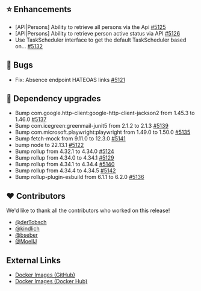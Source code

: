 ## ⭐ Enhancements

- [API|Persons] Ability to retrieve all persons via the Api [#5125](https://github.com/urlaubsverwaltung/urlaubsverwaltung/issues/5125)
- [API|Persons] Ability to retrieve person active status via API [#5126](https://github.com/urlaubsverwaltung/urlaubsverwaltung/issues/5126)
- Use TaskScheduler interface to get the default TaskScheduler based on… [#5132](https://github.com/urlaubsverwaltung/urlaubsverwaltung/pull/5132)

## 🐞 Bugs

- Fix: Absence endpoint HATEOAS links [#5121](https://github.com/urlaubsverwaltung/urlaubsverwaltung/pull/5121)

## 🔨 Dependency upgrades

- Bump com.google.http-client:google-http-client-jackson2 from 1.45.3 to 1.46.0 [#5137](https://github.com/urlaubsverwaltung/urlaubsverwaltung/pull/5137)
- Bump com.icegreen:greenmail-junit5 from 2.1.2 to 2.1.3 [#5139](https://github.com/urlaubsverwaltung/urlaubsverwaltung/pull/5139)
- Bump com.microsoft.playwright:playwright from 1.49.0 to 1.50.0 [#5135](https://github.com/urlaubsverwaltung/urlaubsverwaltung/pull/5135)
- Bump fetch-mock from 9.11.0 to 12.3.0 [#5141](https://github.com/urlaubsverwaltung/urlaubsverwaltung/pull/5141)
- bump node to 22.13.1 [#5122](https://github.com/urlaubsverwaltung/urlaubsverwaltung/pull/5122)
- Bump rollup from 4.32.1 to 4.34.0 [#5124](https://github.com/urlaubsverwaltung/urlaubsverwaltung/pull/5124)
- Bump rollup from 4.34.0 to 4.34.1 [#5129](https://github.com/urlaubsverwaltung/urlaubsverwaltung/pull/5129)
- Bump rollup from 4.34.1 to 4.34.4 [#5140](https://github.com/urlaubsverwaltung/urlaubsverwaltung/pull/5140)
- Bump rollup from 4.34.4 to 4.34.5 [#5142](https://github.com/urlaubsverwaltung/urlaubsverwaltung/pull/5142)
- Bump rollup-plugin-esbuild from 6.1.1 to 6.2.0 [#5136](https://github.com/urlaubsverwaltung/urlaubsverwaltung/pull/5136)

## ❤️ Contributors

We'd like to thank all the contributors who worked on this release!

- [@derTobsch](https://github.com/derTobsch)
- [@kindlich](https://github.com/kindlich)
- [@bseber](https://github.com/bseber)
- [@MoellJ](https://github.com/MoellJ)
## External Links

- [Docker Images (GitHub)](https://github.com/urlaubsverwaltung/urlaubsverwaltung/pkgs/container/urlaubsverwaltung%2Furlaubsverwaltung)
- [Docker Images (Docker Hub)](https://hub.docker.com/r/urlaubsverwaltung/urlaubsverwaltung)
